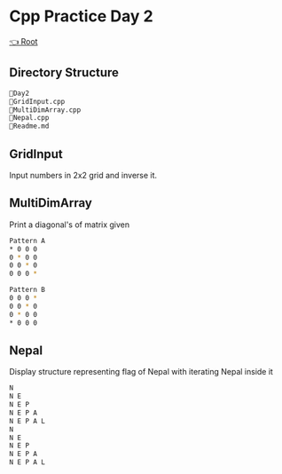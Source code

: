 # Cpp Practice Day 2

[👈 Root](../Readme.md)

## Directory Structure

```bash
📂Day2
📃GridInput.cpp
📃MultiDimArray.cpp
📃Nepal.cpp
📃Readme.md

```

## GridInput

Input numbers in 2x2 grid and inverse it.

## MultiDimArray

Print a diagonal's of matrix given

```bash
Pattern A
* 0 0 0
0 * 0 0
0 0 * 0
0 0 0 *

Pattern B
0 0 0 *
0 0 * 0
0 * 0 0
* 0 0 0
```

## Nepal

Display structure representing flag of Nepal with iterating Nepal inside it

```bash
N
N E
N E P
N E P A
N E P A L
N
N E
N E P
N E P A
N E P A L
```
